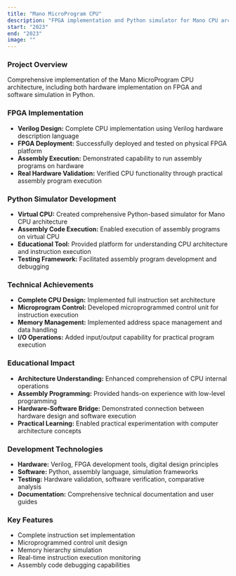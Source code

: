 ```yaml
---
title: "Mano MicroProgram CPU"
description: "FPGA implementation and Python simulator for Mano CPU architecture"
start: "2023"
end: "2023"
image: ""
---
```


### Project Overview
Comprehensive implementation of the Mano MicroProgram CPU architecture, including both hardware implementation on FPGA and software simulation in Python.

### FPGA Implementation
- **Verilog Design:** Complete CPU implementation using Verilog hardware description language
- **FPGA Deployment:** Successfully deployed and tested on physical FPGA platform
- **Assembly Execution:** Demonstrated capability to run assembly programs on hardware
- **Real Hardware Validation:** Verified CPU functionality through practical assembly program execution

### Python Simulator Development
- **Virtual CPU:** Created comprehensive Python-based simulator for Mano CPU architecture
- **Assembly Code Execution:** Enabled execution of assembly programs on virtual CPU
- **Educational Tool:** Provided platform for understanding CPU architecture and instruction execution
- **Testing Framework:** Facilitated assembly program development and debugging

### Technical Achievements
- **Complete CPU Design:** Implemented full instruction set architecture
- **Microprogram Control:** Developed microprogrammed control unit for instruction execution
- **Memory Management:** Implemented address space management and data handling
- **I/O Operations:** Added input/output capability for practical program execution

### Educational Impact
- **Architecture Understanding:** Enhanced comprehension of CPU internal operations
- **Assembly Programming:** Provided hands-on experience with low-level programming
- **Hardware-Software Bridge:** Demonstrated connection between hardware design and software execution
- **Practical Learning:** Enabled practical experimentation with computer architecture concepts

### Development Technologies
- **Hardware:** Verilog, FPGA development tools, digital design principles
- **Software:** Python, assembly language, simulation frameworks
- **Testing:** Hardware validation, software verification, comparative analysis
- **Documentation:** Comprehensive technical documentation and user guides

### Key Features
- Complete instruction set implementation
- Microprogrammed control unit design
- Memory hierarchy simulation
- Real-time instruction execution monitoring
- Assembly code debugging capabilities

